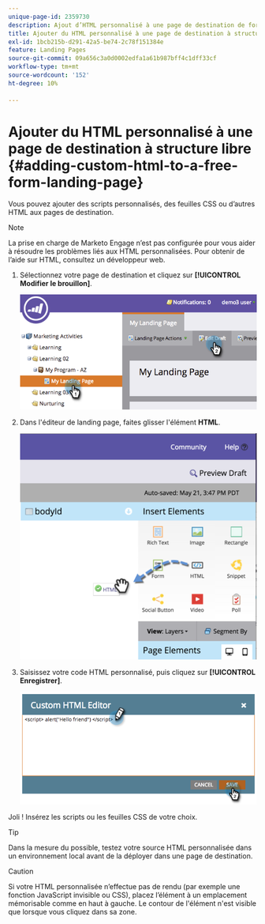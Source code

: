 ```yaml
---
unique-page-id: 2359730
description: Ajout d’HTML personnalisé à une page de destination de forme libre - Documents Marketo - Documentation du produit
title: Ajouter du HTML personnalisé à une page de destination à structure libre
exl-id: 1bcb215b-d291-42a5-be74-2c78f151384e
feature: Landing Pages
source-git-commit: 09a656c3a0d0002edfa1a61b987bff4c1dff33cf
workflow-type: tm+mt
source-wordcount: '152'
ht-degree: 10%

---
```


# Ajouter du HTML personnalisé à une page de destination à structure libre {#adding-custom-html-to-a-free-form-landing-page}

Vous pouvez ajouter des scripts personnalisés, des feuilles CSS ou d’autres HTML aux pages de destination.

>[!NOTE]
>
>La prise en charge de Marketo Engage n’est pas configurée pour vous aider à résoudre les problèmes liés aux HTML personnalisées. Pour obtenir de l’aide sur HTML, consultez un développeur web.

1. Sélectionnez votre page de destination et cliquez sur **[!UICONTROL Modifier le brouillon]**.

   ![](assets/image2014-9-17-12-3a2-3a15.png)

1. Dans l&#39;éditeur de landing page, faites glisser l&#39;élément **HTML**.

   ![](assets/image2015-5-21-15-3a52-3a42.png)

1. Saisissez votre code HTML personnalisé, puis cliquez sur **[!UICONTROL Enregistrer]**.

   ![](assets/image2014-9-17-12-3a3-3a39.png)

Joli ! Insérez les scripts ou les feuilles CSS de votre choix.

>[!TIP]
>
>Dans la mesure du possible, testez votre source HTML personnalisée dans un environnement local avant de la déployer dans une page de destination.

>[!CAUTION]
>
>Si votre HTML personnalisée n’effectue pas de rendu (par exemple une fonction JavaScript invisible ou CSS), placez l’élément à un emplacement mémorisable comme en haut à gauche. Le contour de l&#39;élément n&#39;est visible que lorsque vous cliquez dans sa zone.
